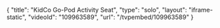 {
    "title": "KidCo Go-Pod Activity Seat",
    "type": "solo",
    "layout": "iframe-static",
    "videoId": "109963589",
    "url": "\/tvpembed\/109963589"
}